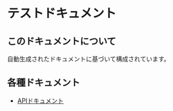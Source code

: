 # テストドキュメント

このドキュメントについて
--------------------

自動生成されたドキュメントに基づいて構成されています。

各種ドキュメント
-------------

* [APIドキュメント](api/index.html)
